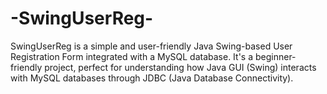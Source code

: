 # -SwingUserReg-
SwingUserReg is a simple and user-friendly Java Swing-based User Registration Form integrated with a MySQL database. It's a beginner-friendly project, perfect for understanding how Java GUI (Swing) interacts with MySQL databases through JDBC (Java Database Connectivity).
